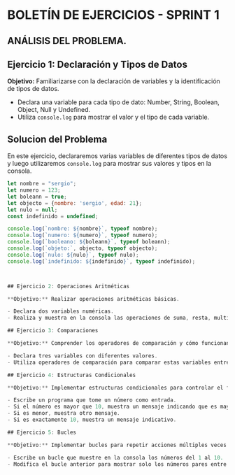 # BOLETÍN DE EJERCICIOS - SPRINT 1


## ANÁLISIS DEL PROBLEMA.

## Ejercicio 1: Declaración y Tipos de Datos

**Objetivo:** Familiarizarse con la declaración de variables y la identificación de tipos de datos.

- Declara una variable para cada tipo de dato: Number, String, Boolean, Object, Null y Undefined.
- Utiliza `console.log` para mostrar el valor y el tipo de cada variable.

## Solucion del Problema 
 
En este ejercicio, declararemos varias variables de diferentes tipos de datos y luego utilizaremos `console.log` para mostrar sus valores y tipos en la consola.

```javascript
let nombre = "sergio";
let numero = 123;
let boleann = true;
let objecto = {nombre: 'sergio', edad: 21};
let nulo = null;
const indefinido = undefined;

console.log(`nombre: ${nombre}`, typeof nombre);
console.log(`numero: ${numero}`, typeof numero);
console.log(`booleano: ${boleann}`, typeof boleann);
console.log(`objeto:`, objecto, typeof objecto);
console.log(`nulo: ${nulo}`, typeof nulo);
console.log(`indefinido: ${indefinido}`, typeof indefinido);



## Ejercicio 2: Operaciones Aritméticas

**Objetivo:** Realizar operaciones aritméticas básicas.

- Declara dos variables numéricas.
- Realiza y muestra en la consola las operaciones de suma, resta, multiplicación, división y módulo entre estas variables.

## Ejercicio 3: Comparaciones

**Objetivo:** Comprender los operadores de comparación y cómo funcionan.

- Declara tres variables con diferentes valores.
- Utiliza operadores de comparación para comparar estas variables entre sí y muestra los resultados en la consola.

## Ejercicio 4: Estructuras Condicionales

**Objetivo:** Implementar estructuras condicionales para controlar el flujo del programa.

- Escribe un programa que tome un número como entrada.
- Si el número es mayor que 10, muestra un mensaje indicando que es mayor.
- Si es menor, muestra otro mensaje.
- Si es exactamente 10, muestra un mensaje indicativo.

## Ejercicio 5: Bucles

**Objetivo:** Implementar bucles para repetir acciones múltiples veces.

- Escribe un bucle que muestre en la consola los números del 1 al 10.
- Modifica el bucle anterior para mostrar solo los números pares entre 1 y 10.

